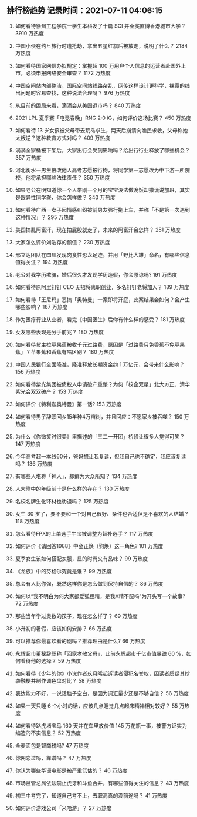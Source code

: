 
## 排行榜趋势 记录时间：2021-07-11 04:06:15
  
  1. 如何看待徐州工程学院一学生本科发了十篇 SCI 并全奖直博香港城市大学？ 3910 万热度
    
  2. 中国小伙在约旦旅行时遭抢劫，拿出五星红旗后被放走，说明了什么？ 2184 万热度
    
  3. 如何看待国家网信办拟规定：掌握超 100 万用户个人信息的运营者赴国外上市，必须申报网络安全审查？ 1172 万热度
    
  4. 中国空间站内部整洁，国际空间站线路杂乱，网传这样设计更科学，裸露的线出问题时容易查找，这种说法合理吗？ 976 万热度
    
  5. 从目前的困局来看，滴滴会从美国退市吗？ 840 万热度
    
  6. 2021 LPL 夏季赛「电竞春晚」RNG 2:0 iG，如何评价这场比赛？ 450 万热度
    
  7. 如何看待 13 岁女孩被父母带去荒岛求生，两天后崩溃向渔民求救，父母称她太叛逆？这种教育方式对吗？ 409 万热度
    
  8. 滴滴全家桶被下架后，大家出行会受到影响吗？给出行行业释放了哪些机会？ 357 万热度
    
  9. 河北衡水一男生篡改他人高考志愿被行拘，将同学第一志愿改为中下游一所院校，他将承担哪些法律责任？ 350 万热度
    
  10. 如果老公在明知道你一个人带刚一个月的宝宝没法做晚饭却撒谎说加班，其实是跟异性同学聚，你会怎样做？ 340 万热度
    
  11. 如何看待广西一女子因情感纠纷被前男友强行拖上车，并称「不是第一次遇到这种情况」？ 295 万热度
    
  12. 美国搞乱阿富汗，现在拍屁股就走了，未来的阿富汗会怎样？ 251 万热度
    
  13. 大家怎么评价刘浩存的颜值？ 230 万热度
    
  14. 邢立达团队在四川发现肉食性恐龙足迹，并用「野比大雄」命名，有哪些信息值得关注？ 194 万热度
    
  15. 老公对我学历欺骗，婚后很久才发现学历造假，你会原谅吗? 191 万热度
    
  16. 如何看待原阿里钉钉 CEO 无招将离职创业，多名钉钉老将加入？ 189 万热度
    
  17. 如何看待「王尼玛」恶搞「奥特曼」一案即将开庭，此案结果会如何？会产生哪些影响？ 187 万热度
    
  18. 作为医疗行业从业者，看完《中国医生》后你有什么样的感受？ 181 万热度
    
  19. 女友哪些表现是分手前兆？ 180 万热度
    
  20. 如何看待货主拉苹果蕉被收千元过路费，原因是「过路费只免香蕉不免苹果蕉」？苹果蕉和香蕉有啥区别？ 180 万热度
    
  21. 中国人民银行全面降准，降准释放长期资金约 1 万亿元，会带来什么影响？ 156 万热度
    
  22. 如何看待紫光集团被债权人申请破产重整？为何「校企双星」北大方正、清华紫光会双双破产？ 153 万热度
    
  23. 如何评价《特利迦奥特曼》第一话? 153 万热度
    
  24. 如何看待男子辞职回乡15年种4万亩树，并且回应：不愿家乡被吞噬？ 150 万热度
    
  25. 为什么《你微笑时很美》里描述的「三二一开团」桥段让很多人觉得可笑？ 147 万热度
    
  26. 今年高考超一本线60分，爸妈想让我复读，但我自己也不确定，我应该复读吗？ 136 万热度
    
  27. 有哪些人堪称「神人」，却鲜为大众所知？ 134 万热度
    
  28. 人大附中的年级前十是什么样的存在？ 130 万热度
    
  29. 名校名牌生化环材也劝退吗？ 125 万热度
    
  30. 女生 30 岁了，要不要和一个对自己很好、条件也合适但是不喜欢的人结婚？ 118 万热度
    
  31. 怎么看待FPX的上单选手牛宝被调整为替补选手？ 117 万热度
    
  32. 如何评价《请回答1988》中金正焕（狗焕）这一角色? 101 万热度
    
  33. 夏季女生该如何搭配衣服，显的时尚又有品味？ 99 万热度
    
  34. 《龙族》中的芬格尔究竟是谁？ 99 万热度
    
  35. 总会有人比你强，既然这样你是怎么做到保持自信的？ 86 万热度
    
  36. 如何以“我不明白为何大家都爱狐狸精，是我X精不配吗”为开头写一个故事? 72 万热度
    
  37. 那些当年学过奥数的孩子，现在怎么样了？ 69 万热度
    
  38. 小升初的暑假，应该如何安排？ 66 万热度
    
  39. 可以推荐你最喜欢看的剧吗？推荐理由是什么? 66 万热度
    
  40. 永辉超市董秘辞职称「回家孝敬父母」，此前永辉超市千亿市值暴跌 60 %，如何看待他的选择？ 59 万热度
    
  41. 如何看待《少年的你》小说作者玖月晞起诉读者侵犯名誉权，因读者质疑其抄袭融梗并制作调色盘对比？ 58 万热度
    
  42. 表达能力不好，一说话脑子空白，是因为词汇量少还是不够自信？ 56 万热度
    
  43. 如果一天只睡 6 个小时的话，应该几点睡觉几点起床精神相对较好？ 55 万热度
    
  44. 如何看待路虎堵宝马 160 天并在车里放价值 145 万花瓶一事，被警方证实为编造的不实信息？ 52 万热度
    
  45. 全麦面包是智商税吗? 47 万热度
    
  46. 你网恋过吗，靠谱吗？ 47 万热度
    
  47. 你认为哪些华语电影是被严重低估的？ 46 万热度
    
  48. 市场监管总局依法禁止虎牙和斗鱼合并，有哪些值得关注的信息？ 43 万热度
    
  49. 初三中考完了，知道自己考不上，去职高真的没前途吗？ 41 万热度
    
  50. 如何评价游戏公司「米哈游」？ 27 万热度
    